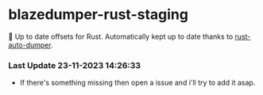 # blazedumper-rust-staging

🚀 Up to date offsets for Rust. Automatically kept up to date thanks to [rust-auto-dumper](https://github.com/Akandesh/rust-auto-dumper).


### Last Update 23-11-2023 14:26:33
- If there's something missing then open a issue and i'll try to add it asap.